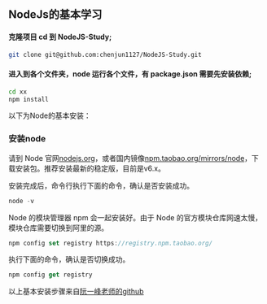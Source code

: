 ## NodeJs的基本学习
#### 克隆项目 cd 到 NodeJS-Study;
```bash
git clone git@github.com:chenjun1127/NodeJS-Study.git
```
#### 进入到各个文件夹，node 运行各个文件，有 package.json 需要先安装依赖;
```bash
cd xx
npm install 
```

以下为Node的基本安装：
### 安装node
请到 Node 官网[nodejs.org](https://nodejs.org/en/)，或者国内镜像[npm.taobao.org/mirrors/node](https://npm.taobao.org/mirrors/node)，下载安装包。推荐安装最新的稳定版，目前是v6.x。

安装完成后，命令行执行下面的命令，确认是否安装成功。
```javascript
node -v
```
Node 的模块管理器 npm 会一起安装好。由于 Node 的官方模块仓库网速太慢，模块仓库需要切换到阿里的源。
```javascript
npm config set registry https://registry.npm.taobao.org/
```
执行下面的命令，确认是否切换成功。
```javascript
npm config get registry
```
以上基本安装步骤来自[阮一峰老师的github](https://github.com/ruanyf/jstraining/blob/master/docs/preparation.md)
